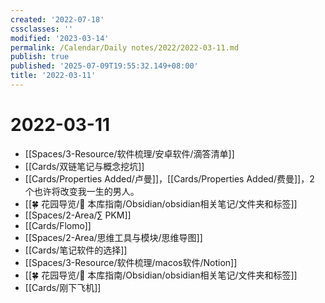 ```yaml
---
created: '2022-07-18'
cssclasses: ''
modified: '2023-03-14'
permalink: /Calendar/Daily notes/2022/2022-03-11.md
publish: true
published: '2025-07-09T19:55:32.149+08:00'
title: '2022-03-11'
---
```

# 2022-03-11

- [[Spaces/3-Resource/软件梳理/安卓软件/滴答清单]]
- [[Cards/双链笔记与概念挖坑]]
- [[Cards/Properties Added/卢曼]]，[[Cards/Properties Added/费曼]]，2 个也许将改变我一生的男人。
- [[🍀 花园导览/🧰 本库指南/Obsidian/obsidian相关笔记/文件夹和标签]]
- [[Spaces/2-Area/∑ PKM]]
- [[Cards/Flomo]]
- [[Spaces/2-Area/思维工具与模块/思维导图]]
- [[Cards/笔记软件的选择]]
- [[Spaces/3-Resource/软件梳理/macos软件/Notion]]
- [[🍀 花园导览/🧰 本库指南/Obsidian/obsidian相关笔记/文件夹和标签]]
- [[Cards/刚下飞机]]